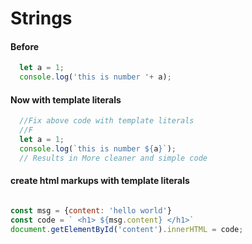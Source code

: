 # Strings

#### Before

```javascript
  let a = 1;
  console.log('this is number '+ a);
```

#### Now with template literals

```javascript
  //Fix above code with template literals
  //F
  let a = 1;
  console.log(`this is number ${a}`);
  // Results in More cleaner and simple code

```


#### create html markups with template literals



```javascript

const msg = {content: 'hello world'}
const code = ` <h1> ${msg.content} </h1>`
document.getElementById('content').innerHTML = code;

```
